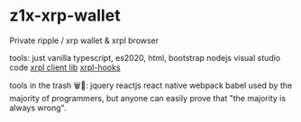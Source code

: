 # z1x-xrp-wallet
Private ripple / xrp wallet & xrpl browser

tools:
just vanilla typescript, es2020, html, bootstrap
nodejs
visual studio code
[xrpl client lib](https://xrpl.org/)
[xrpl-hooks](http://hooks.xrpl.org)


tools in the trash 🗑💩:
jquery reactjs react native webpack babel
used by the majority of programmers, but anyone can easily prove that "the majority is always wrong".



